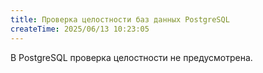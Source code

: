 ```yaml
---
title: Проверка целостности баз данных PostgreSQL
createTime: 2025/06/13 10:23:05
---
```

В PostgreSQL проверка целостности не предусмотрена.